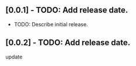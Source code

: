 ## [0.0.1] - TODO: Add release date.

* TODO: Describe initial release.

## [0.0.2] - TODO: Add release date.

update